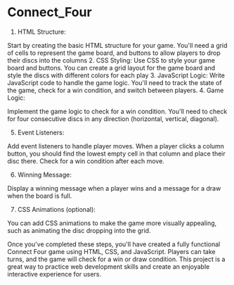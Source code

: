 # Connect_Four


1. HTML Structure:

Start by creating the basic HTML structure for your game. You'll need a grid of cells to represent the game board, and buttons to allow players to drop their discs into the columns
2. CSS Styling:
Use CSS to style your game board and buttons. You can create a grid layout for the game board and style the discs with different colors for each play
3. JavaScript Logic:
Write JavaScript code to handle the game logic. You'll need to track the state of the game, check for a win condition, and switch between players.
4. Game Logic:

Implement the game logic to check for a win condition. You'll need to check for four consecutive discs in any direction (horizontal, vertical, diagonal).

5. Event Listeners:

Add event listeners to handle player moves. When a player clicks a column button, you should find the lowest empty cell in that column and place their disc there. Check for a win condition after each move.

6. Winning Message:

Display a winning message when a player wins and a message for a draw when the board is full.

7. CSS Animations (optional):

You can add CSS animations to make the game more visually appealing, such as animating the disc dropping into the grid.

Once you've completed these steps, you'll have created a fully functional Connect Four game using HTML, CSS, and JavaScript. Players can take turns, and the game will check for a win or draw condition. This project is a great way to practice web development skills and create an enjoyable interactive experience for users.





